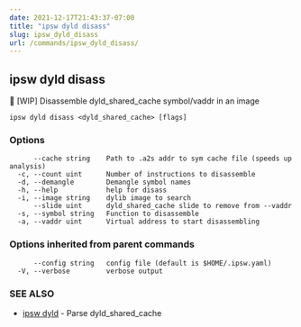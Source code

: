 ```yaml
---
date: 2021-12-17T21:43:37-07:00
title: "ipsw dyld disass"
slug: ipsw_dyld_disass
url: /commands/ipsw_dyld_disass/
---
```

## ipsw dyld disass

🚧 [WIP] Disassemble dyld_shared_cache symbol/vaddr in an image

```
ipsw dyld disass <dyld_shared_cache> [flags]
```

### Options

```
      --cache string    Path to .a2s addr to sym cache file (speeds up analysis)
  -c, --count uint      Number of instructions to disassemble
  -d, --demangle        Demangle symbol names
  -h, --help            help for disass
  -i, --image string    dylib image to search
      --slide uint      dyld_shared_cache slide to remove from --vaddr
  -s, --symbol string   Function to disassemble
  -a, --vaddr uint      Virtual address to start disassembling
```

### Options inherited from parent commands

```
      --config string   config file (default is $HOME/.ipsw.yaml)
  -V, --verbose         verbose output
```

### SEE ALSO

* [ipsw dyld](/cmd/ipsw_dyld/)	 - Parse dyld_shared_cache

